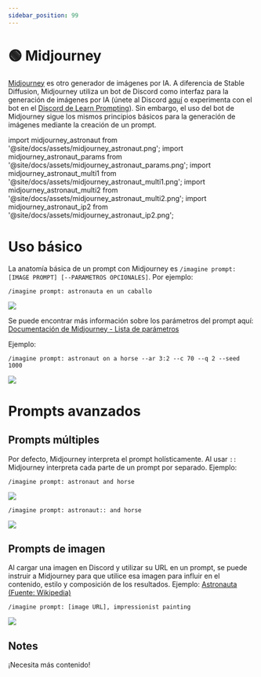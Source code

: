 ```yaml
---
sidebar_position: 99
---
```

# 🟢 Midjourney

[Midjourney](https://www.midjourney.com) es otro generador de imágenes por IA. A diferencia de Stable Diffusion, Midjourney utiliza un bot de Discord como interfaz para la generación de imágenes por IA (únete al Discord [aquí](https://discord.gg/midjourney) o experimenta con el bot en el [Discord de Learn Prompting](http://learnprompting.org/discord)). Sin embargo, el uso del bot de Midjourney sigue los mismos principios básicos para la generación de imágenes mediante la creación de un prompt.

import midjourney_astronaut from '@site/docs/assets/midjourney_astronaut.png';
import midjourney_astronaut_params from '@site/docs/assets/midjourney_astronaut_params.png';
import midjourney_astronaut_multi1 from '@site/docs/assets/midjourney_astronaut_multi1.png';
import midjourney_astronaut_multi2 from '@site/docs/assets/midjourney_astronaut_multi2.png';
import midjourney_astronaut_ip2 from '@site/docs/assets/midjourney_astronaut_ip2.png';


# Uso básico

La anatomía básica de un prompt con Midjourney es `/imagine prompt: [IMAGE PROMPT] [--PARAMETROS OPCIONALES]`. Por ejemplo:

```text
/imagine prompt: astronauta en un caballo
```

<div style={{textAlign: 'center'}}>
  <img src={midjourney_astronaut} style={{width: "750px"}} />
</div>

Se puede encontrar más información sobre los parámetros del prompt aquí: [Documentación de Midjourney - Lista de parámetros](https://docs.midjourney.com/docs/parameter-list)

Ejemplo:

```text
/imagine prompt: astronaut on a horse --ar 3:2 --c 70 --q 2 --seed 1000 
```

<div style={{textAlign: 'center'}}>
  <img src={midjourney_astronaut_params} style={{width: "750px"}} />
</div>

# Prompts avanzados
## Prompts múltiples
Por defecto, Midjourney interpreta el prompt holísticamente. Al usar `::` Midjourney interpreta cada parte de un prompt por separado. Ejemplo:
```text
/imagine prompt: astronaut and horse
```
<div style={{textAlign: 'center'}}>
  <img src={midjourney_astronaut_multi1} style={{width: "750px"}} />
</div>

```text
/imagine prompt: astronaut:: and horse
```
<div style={{textAlign: 'center'}}>
  <img src={midjourney_astronaut_multi2} style={{width: "750px"}} />
</div>


## Prompts de imagen
Al cargar una imagen en Discord y utilizar su URL en un prompt, se puede instruir a Midjourney para que utilice esa imagen para influir en el contenido, estilo y composición de los resultados. Ejemplo:
[Astronauta (Fuente: Wikipedia)](https://en.wikipedia.org/wiki/Astronaut#/media/File:STS41B-35-1613_-_Bruce_McCandless_II_during_EVA_(Retouched).jpg)

```text
/imagine prompt: [image URL], impressionist painting
```
<div style={{textAlign: 'center'}}>
  <img src={midjourney_astronaut_ip2} style={{width: "750px"}} />
</div>

## Notes

¡Necesita más contenido!